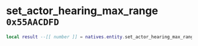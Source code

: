 # set_actor_hearing_max_range `0x55AACDFD`

```lua
local result --[[ number ]] = natives.entity.set_actor_hearing_max_range(_unk0 --[[ number ]], _unk1 --[[ number ]])
```